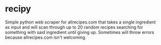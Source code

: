 # recipy

Simple python web scraper for allrecipes.com that takes a single ingredient as input and will scan through up to 20 random recipes searching for something with said ingredient until giving up. Sometimes will throw errors because allrecipes.com isn't welcoming. 
